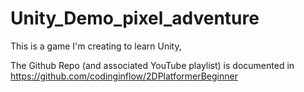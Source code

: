 # Unity_Demo_pixel_adventure

This is a game I'm creating to learn Unity, 

The Github Repo (and associated YouTube playlist) is documented in 
https://github.com/codinginflow/2DPlatformerBeginner
